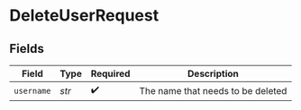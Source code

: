 # DeleteUserRequest


## Fields

| Field                             | Type                              | Required                          | Description                       |
| --------------------------------- | --------------------------------- | --------------------------------- | --------------------------------- |
| `username`                        | *str*                             | :heavy_check_mark:                | The name that needs to be deleted |